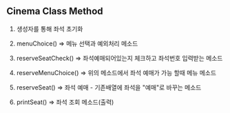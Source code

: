 ## Cinema Class Method

1. 생성자를 통해 좌석 초기화

2. menuChoice() => 메뉴 선택과 예외처리 메소드

3. reserveSeatCheck() => 좌석예매되어있는지 체크하고 좌석번호 입력받는 메소드

4. reserveMenuChoice() => 위의 메소드에서 좌석 예매가 가능 할때 메뉴 메소드

5. reserveSeat() => 좌석 예매 - 기존배열에 좌석을 "예매"로 바꾸는 메소드

6. printSeat() => 좌석 조회 메소드(출력)
